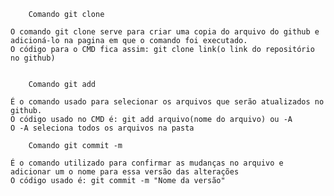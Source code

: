 		Comando git clone

	O comando git clone serve para criar uma copia do arquivo do github e adicioná-lo na pagina em que o comando foi executado.
	O código para o CMD fica assim: git clone link(o link do repositório no github)


		Comando git add
		
	É o comando usado para selecionar os arquivos que serão atualizados no github.
	O código usado no CMD é: git add arquivo(nome do arquivo) ou -A
	O -A seleciona todos os arquivos na pasta
	
		Comando git commit -m
	
	É o comando utilizado para confirmar as mudanças no arquivo e adicionar um o nome para essa versão das alterações
	O código usado é: git commit -m "Nome da versão"
	
		

	